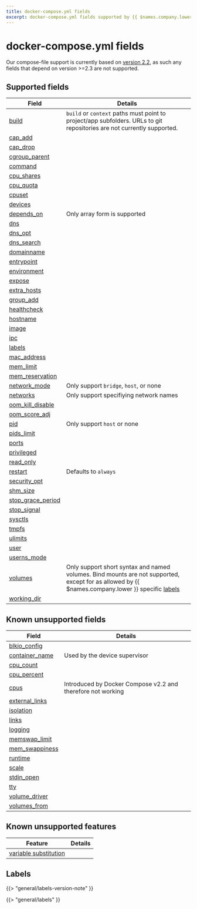 ```yaml
---
title: docker-compose.yml fields
excerpt: docker-compose.yml fields supported by {{ $names.company.lower }}
---
```


# docker-compose.yml fields

Our compose-file support is currently based on [version 2.2](https://docs.docker.com/compose/compose-file/compose-versioning/#version-22), as such any fields that depend on version >=2.3 are not supported.

## Supported fields

Field | Details
--- | ---
[build](https://docs.docker.com/compose/compose-file/compose-file-v2/#build) | `build` or `context` paths must point to project/app subfolders. URLs to git repositories are not currently supported.
[cap_add](https://docs.docker.com/compose/compose-file/compose-file-v2/#cap_add-cap_drop) |
[cap_drop](https://docs.docker.com/compose/compose-file/compose-file-v2/#cap_add-cap_drop) |
[cgroup_parent](https://docs.docker.com/compose/compose-file/compose-file-v2/#cgroup_parent) |
[command](https://docs.docker.com/compose/compose-file/compose-file-v2/#command) |
[cpu_shares](https://docs.docker.com/compose/compose-file/compose-file-v2/#cpu-and-other-resources) |
[cpu_quota](https://docs.docker.com/compose/compose-file/compose-file-v2/#cpu-and-other-resources) |
[cpuset](https://docs.docker.com/compose/compose-file/compose-file-v2/#cpu-and-other-resources) |
[devices](https://docs.docker.com/compose/compose-file/compose-file-v2/#devices) |
[depends_on](https://docs.docker.com/compose/compose-file/compose-file-v2/#depends_on) | Only array form is supported
[dns](https://docs.docker.com/compose/compose-file/compose-file-v2/#dns) |
[dns_opt](https://docs.docker.com/compose/compose-file/compose-file-v2/#dns_opt) |
[dns_search](https://docs.docker.com/compose/compose-file/compose-file-v2/#dns_search) |
[domainname](https://docs.docker.com/compose/compose-file/compose-file-v2/#cpu-and-other-resources) |
[entrypoint](https://docs.docker.com/compose/compose-file/compose-file-v2/#entrypoint) |
[environment](https://docs.docker.com/compose/compose-file/compose-file-v2/#environment) |
[expose](https://docs.docker.com/compose/compose-file/compose-file-v2/#expose) |
[extra_hosts](https://docs.docker.com/compose/compose-file/compose-file-v2/#extra_hosts) |
[group_add](https://docs.docker.com/compose/compose-file/compose-file-v2/#group_add) |
[healthcheck](https://docs.docker.com/compose/compose-file/compose-file-v2/#healthcheck) |
[hostname](https://docs.docker.com/compose/compose-file/compose-file-v2/#cpu-and-other-resources) |
[image](https://docs.docker.com/compose/compose-file/compose-file-v2/#image) |
[ipc](https://docs.docker.com/compose/compose-file/compose-file-v2/#cpu-and-other-resources) |
[labels](https://docs.docker.com/compose/compose-file/compose-file-v2/#labels-1) |
[mac_address](https://docs.docker.com/compose/compose-file/compose-file-v2/#cpu-and-other-resources) |
[mem_limit](https://docs.docker.com/compose/compose-file/compose-file-v2/#cpu-and-other-resources) |
[mem_reservation](https://docs.docker.com/compose/compose-file/compose-file-v2/#cpu-and-other-resources) |
[network_mode](https://docs.docker.com/compose/compose-file/compose-file-v2/#network_mode) | Only support `bridge`, `host`, or none
[networks](https://docs.docker.com/compose/compose-file/compose-file-v2/#networks) | Only support specifiying network names
[oom_kill_disable](https://docs.docker.com/compose/compose-file/compose-file-v2/#cpu-and-other-resources) |
[oom_score_adj](https://docs.docker.com/compose/compose-file/compose-file-v2/#cpu-and-other-resources) |
[pid](https://docs.docker.com/compose/compose-file/compose-file-v2/#pid) | Only support `host` or none
[pids_limit](https://docs.docker.com/compose/compose-file/compose-file-v2/#pids_limit) |
[ports](https://docs.docker.com/compose/compose-file/compose-file-v2/#ports) |
[privileged](https://docs.docker.com/compose/compose-file/compose-file-v2/#privileged) |
[read_only](https://docs.docker.com/compose/compose-file/compose-file-v2/#cpu-and-other-resources) |
[restart](https://docs.docker.com/compose/compose-file/compose-file-v2/#restart) | Defaults to `always`
[security_opt](https://docs.docker.com/compose/compose-file/compose-file-v2/#security_opt) |
[shm_size](https://docs.docker.com/compose/compose-file/compose-file-v2/#cpu-and-other-resources) |
[stop_grace_period](https://docs.docker.com/compose/compose-file/compose-file-v2/#stop_grace_period) |
[stop_signal](https://docs.docker.com/compose/compose-file/compose-file-v2/#stop_signal) |
[sysctls](https://docs.docker.com/compose/compose-file/compose-file-v2/#sysctls) |
[tmpfs](https://docs.docker.com/compose/compose-file/compose-file-v2/#tmpfs) |
[ulimits](https://docs.docker.com/compose/compose-file/compose-file-v2/#ulimits) |
[user](https://docs.docker.com/compose/compose-file/compose-file-v2/#cpu-and-other-resources) |
[userns_mode](https://docs.docker.com/compose/compose-file/compose-file-v2/#userns_mode) |
[volumes](https://docs.docker.com/compose/compose-file/compose-file-v2/#volumes) | Only support short syntax and named volumes. Bind mounts are not supported, except for as allowed by {{ $names.company.lower }} specific [labels](#labels)
[working_dir](https://docs.docker.com/compose/compose-file/compose-file-v2/#cpu-and-other-resources) |


## Known unsupported fields

Field | Details
--- | ---
[blkio_config](https://docs.docker.com/compose/compose-file/compose-file-v2/#blkio_config) |
[container_name](https://docs.docker.com/compose/compose-file/compose-file-v2/#container_name) | Used by the device supervisor
[cpu_count](https://docs.docker.com/compose/compose-file/compose-file-v2/#cpu-and-other-resources) |
[cpu_percent](https://docs.docker.com/compose/compose-file/compose-file-v2/#cpu-and-other-resources) |
[cpus](https://docs.docker.com/compose/compose-file/compose-file-v2/#cpu-and-other-resources) | Introduced by Docker Compose v2.2 and therefore not working
[external_links](https://docs.docker.com/compose/compose-file/compose-file-v2/#external_links) |
[isolation](https://docs.docker.com/compose/compose-file/compose-file-v2/#isolation-1) |
[links](https://docs.docker.com/compose/compose-file/compose-file-v2/#links) |
[logging](https://docs.docker.com/compose/compose-file/compose-file-v2/#logging) |
[memswap_limit](https://docs.docker.com/compose/compose-file/compose-file-v2/#cpu-and-other-resources) |
[mem_swappiness](https://docs.docker.com/compose/compose-file/compose-file-v2/#cpu-and-other-resources) |
[runtime](https://docs.docker.com/compose/compose-file/compose-file-v2/#runtime) |
[scale](https://docs.docker.com/compose/compose-file/compose-file-v2/#scale) |
[stdin_open](https://docs.docker.com/compose/compose-file/compose-file-v2/#cpu-and-other-resources) |
[tty](https://docs.docker.com/compose/compose-file/compose-file-v2/#cpu-and-other-resources) |
[volume_driver](https://docs.docker.com/compose/compose-file/compose-file-v2/#volume_driver) |
[volumes_from](https://docs.docker.com/compose/compose-file/compose-file-v2/#volumes_from) |

## Known unsupported features
Feature | Details
--- | ---
[variable substitution](https://docs.docker.com/compose/compose-file/compose-file-v2/#variable-substitution) | 

## Labels

{{> "general/labels-version-note" }}

{{> "general/labels" }}
